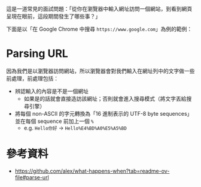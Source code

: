 這是一道常見的面試問題：「從你在瀏覽器中輸入網址訪問一個網站，到看到網頁呈現在眼前，這段期間發生了哪些事？」

下面是以「在 Google Chrome 中搜尋 `https://www.google.com`」為例的範例：

# Parsing URL

因為我們是以瀏覽器訪問網站，所以瀏覽器會對我們輸入在網址列中的文字做一些前處理，前處理包括：

- 辨認輸入的內容是不是一個網址
    - 如果是的話就會直接造訪該網址；否則就會進入搜尋模式（將文字丟給搜尋引擎）
- 將每個 non-ASCII 的字元轉換為「16 進制表示的 UTF-8 byte sequences」並在每個 sequence 前加上一個 `%`
    - e.g. `Hello你好` → `Hello%E4%BD%A0%E5%A5%BD`

# 參考資料

- <https://github.com/alex/what-happens-when?tab=readme-ov-file#parse-url>
